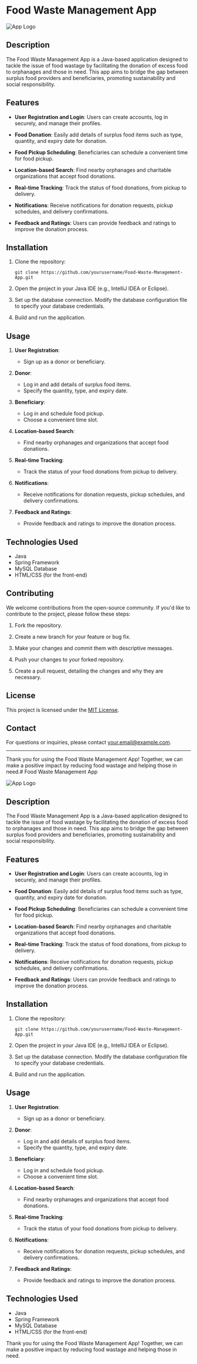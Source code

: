 # Food Waste Management App

![App Logo](app_logo.png)

## Description

The Food Waste Management App is a Java-based application designed to tackle the issue of food wastage by facilitating the donation of excess food to orphanages and those in need. This app aims to bridge the gap between surplus food providers and beneficiaries, promoting sustainability and social responsibility.

## Features

- **User Registration and Login**: Users can create accounts, log in securely, and manage their profiles.

- **Food Donation**: Easily add details of surplus food items such as type, quantity, and expiry date for donation.

- **Food Pickup Scheduling**: Beneficiaries can schedule a convenient time for food pickup.

- **Location-based Search**: Find nearby orphanages and charitable organizations that accept food donations.

- **Real-time Tracking**: Track the status of food donations, from pickup to delivery.

- **Notifications**: Receive notifications for donation requests, pickup schedules, and delivery confirmations.

- **Feedback and Ratings**: Users can provide feedback and ratings to improve the donation process.

## Installation

1. Clone the repository:

   ```
   git clone https://github.com/yourusername/Food-Waste-Management-App.git
   ```

2. Open the project in your Java IDE (e.g., IntelliJ IDEA or Eclipse).

3. Set up the database connection. Modify the database configuration file to specify your database credentials.

4. Build and run the application.

## Usage

1. **User Registration**:
   - Sign up as a donor or beneficiary.
   
2. **Donor**:
   - Log in and add details of surplus food items.
   - Specify the quantity, type, and expiry date.
   
3. **Beneficiary**:
   - Log in and schedule food pickup.
   - Choose a convenient time slot.
   
4. **Location-based Search**:
   - Find nearby orphanages and organizations that accept food donations.
   
5. **Real-time Tracking**:
   - Track the status of your food donations from pickup to delivery.
   
6. **Notifications**:
   - Receive notifications for donation requests, pickup schedules, and delivery confirmations.

7. **Feedback and Ratings**:
   - Provide feedback and ratings to improve the donation process.

## Technologies Used

- Java
- Spring Framework
- MySQL Database
- HTML/CSS (for the front-end)

## Contributing

We welcome contributions from the open-source community. If you'd like to contribute to the project, please follow these steps:

1. Fork the repository.

2. Create a new branch for your feature or bug fix.

3. Make your changes and commit them with descriptive messages.

4. Push your changes to your forked repository.

5. Create a pull request, detailing the changes and why they are necessary.

## License

This project is licensed under the [MIT License](LICENSE.md).

## Contact

For questions or inquiries, please contact [your.email@example.com](mailto:your.email@example.com).

---

Thank you for using the Food Waste Management App! Together, we can make a positive impact by reducing food wastage and helping those in need.# Food Waste Management App

![App Logo](app_logo.png)

## Description

The Food Waste Management App is a Java-based application designed to tackle the issue of food wastage by facilitating the donation of excess food to orphanages and those in need. This app aims to bridge the gap between surplus food providers and beneficiaries, promoting sustainability and social responsibility.

## Features

- **User Registration and Login**: Users can create accounts, log in securely, and manage their profiles.

- **Food Donation**: Easily add details of surplus food items such as type, quantity, and expiry date for donation.

- **Food Pickup Scheduling**: Beneficiaries can schedule a convenient time for food pickup.

- **Location-based Search**: Find nearby orphanages and charitable organizations that accept food donations.

- **Real-time Tracking**: Track the status of food donations, from pickup to delivery.

- **Notifications**: Receive notifications for donation requests, pickup schedules, and delivery confirmations.

- **Feedback and Ratings**: Users can provide feedback and ratings to improve the donation process.

## Installation

1. Clone the repository:

   ```
   git clone https://github.com/yourusername/Food-Waste-Management-App.git
   ```

2. Open the project in your Java IDE (e.g., IntelliJ IDEA or Eclipse).

3. Set up the database connection. Modify the database configuration file to specify your database credentials.

4. Build and run the application.

## Usage

1. **User Registration**:
   - Sign up as a donor or beneficiary.
   
2. **Donor**:
   - Log in and add details of surplus food items.
   - Specify the quantity, type, and expiry date.
   
3. **Beneficiary**:
   - Log in and schedule food pickup.
   - Choose a convenient time slot.
   
4. **Location-based Search**:
   - Find nearby orphanages and organizations that accept food donations.
   
5. **Real-time Tracking**:
   - Track the status of your food donations from pickup to delivery.
   
6. **Notifications**:
   - Receive notifications for donation requests, pickup schedules, and delivery confirmations.

7. **Feedback and Ratings**:
   - Provide feedback and ratings to improve the donation process.

## Technologies Used

- Java
- Spring Framework
- MySQL Database
- HTML/CSS (for the front-end)


Thank you for using the Food Waste Management App! Together, we can make a positive impact by reducing food wastage and helping those in need.
